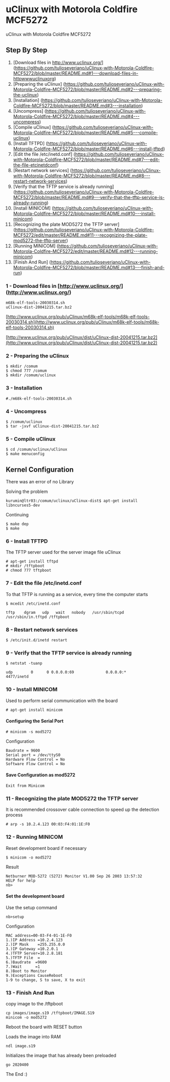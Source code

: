 uClinux with Motorola Coldfire MCF5272
======================================

uClinux with Motorola Coldfire MCF5272

Step By Step
------------
1. [Download files in http://www.uclinux.org/] (https://github.com/tulioseveriano/uClinux-with-Motorola-Coldfire-MCF5272/blob/master/README.md#1---download-files-in-httpwwwuclinuxorg)
2. [Preparing the uClinux] (https://github.com/tulioseveriano/uClinux-with-Motorola-Coldfire-MCF5272/blob/master/README.md#2---preparing-the-uclinux)
3. [Installation] (https://github.com/tulioseveriano/uClinux-with-Motorola-Coldfire-MCF5272/blob/master/README.md#3---installation)
4. [Uncompress] (https://github.com/tulioseveriano/uClinux-with-Motorola-Coldfire-MCF5272/blob/master/README.md#4---uncompress)
5. [Compile uClinux] (https://github.com/tulioseveriano/uClinux-with-Motorola-Coldfire-MCF5272/blob/master/README.md#5---compile-uclinux)
6. [Install TFTPD] (https://github.com/tulioseveriano/uClinux-with-Motorola-Coldfire-MCF5272/blob/master/README.md#6---install-tftpd)
7. [Edit the file /etc/inetd.conf] (https://github.com/tulioseveriano/uClinux-with-Motorola-Coldfire-MCF5272/blob/master/README.md#7---edit-the-file-etcinetdconf)
8. [Restart network services] (https://github.com/tulioseveriano/uClinux-with-Motorola-Coldfire-MCF5272/blob/master/README.md#8---restart-network-services)
9. [Verify that the TFTP service is already running] (https://github.com/tulioseveriano/uClinux-with-Motorola-Coldfire-MCF5272/blob/master/README.md#9---verify-that-the-tftp-service-is-already-running)
10. [Install MINICOM] (https://github.com/tulioseveriano/uClinux-with-Motorola-Coldfire-MCF5272/blob/master/README.md#10---install-minicom)
11. [Recognizing the plate MOD5272 the TFTP server] (https://github.com/tulioseveriano/uClinux-with-Motorola-Coldfire-MCF5272/edit/master/README.md#11---recognizing-the-plate-mod5272-the-tftp-server)
12. [Running MINICOM] (https://github.com/tulioseveriano/uClinux-with-Motorola-Coldfire-MCF5272/edit/master/README.md#12---running-minicom)
13. [Finish And Run] (https://github.com/tulioseveriano/uClinux-with-Motorola-Coldfire-MCF5272/blob/master/README.md#13---finish-and-run)

### 1 - Download files in [http://www.uclinux.org/] (http://www.uclinux.org/)

    m68k-elf-tools-20030314.sh
    uClinux-dist-20041215.tar.bz2
[http://www.uclinux.org/pub/uClinux/m68k-elf-tools/m68k-elf-tools-20030314.sh](http://www.uclinux.org/pub/uClinux/m68k-elf-tools/m68k-elf-tools-20030314.sh)

[http://www.uclinux.org/pub/uClinux/dist/uClinux-dist-20041215.tar.bz2](http://www.uclinux.org/pub/uClinux/dist/uClinux-dist-20041215.tar.bz2)

### 2 - Preparing the uClinux
    $ mkdir /comum
    $ chmod 777 /comum
    $ mkdir /comum/uclinux
    
### 3 - Installation
    #./m68k-elf-tools-20030314.sh

### 4 - Uncompress
    $ /comum/uclinux
    $ tar -jxvf uClinux-dist-20041215.tar.bz2

### 5 - Compile uClinux
    $ cd /comum/uclinux/uClinux
    $ make menuconfig

Kernel Configuration
--------------------
There was an error of no Library

Solving the problem

    kurumin@ltr03:/comum/uclinux/uClinux-dist$ apt-get install libncurses5-dev

Continuing

    $ make dep
    $ make

### 6 - Install TFTPD
The TFTP server used for the server image file uClinux

    # apt-get install tftpd
    # mkdir /tftpboot
    # chmod 777 tftpboot

### 7 - Edit the file /etc/inetd.conf
To that TFTP is running as a service, every time the computer starts

    $ mcedit /etc/inetd.conf

`tftp    dgram   udp   wait   nobody   /usr/sbin/tcpd   /usr/sbin/in.tftpd /tftpboot`

### 8 - Restart network services

    $ /etc/init.d/inetd restart

### 9 - Verify that the TFTP service is already running

    $ netstat -tuanp

`udp        0      0 0.0.0.0:69              0.0.0.0:*                          4477/inetd`

### 10 - Install MINICOM
Used to perform serial communication with the board

    # apt-get install minicom

#### Configuring the Serial Port
    # minicom -s mod5272

Configuration

    Baudrate = 9600
    Serial port = /dev/ttyS0
    Hardware Flow Control = No
    Software Flow Control = No

#### Save Configuration as mod5272
`Exit from Minicom`

### 11 - Recognizing the plate MOD5272 the TFTP server
It is recommended crossover cable connection to speed up the detection process

    # arp -s 10.2.4.123 00:03:F4:01:1E:F0

### 12 - Running MINICOM
Reset development board if necessary

    $ minicom -o mod5272

Result

    Netburner MOD-5272 (5272) Monitor V1.00 Sep 26 2003 13:57:32
    HELP for help
    nb>

#### Set the development board
Use the setup command

    nb>setup
    
Configuration

    MAC address=00-03-F4-01-1E-F0
    1.)IP Address =10.2.4.123
    2.)IP Mask    =255.255.0.0
    3.)IP Gateway =10.2.0.1
    4.)TFTP Server=10.2.8.181
    5.)TFTP File  =
    6.)Baudrate  =9600
    7.)Wait      =1
    8.)Boot to Monitor
    9.)Exceptions CauseReboot
    1-9 to change, S to save, X to exit

### 13 - Finish And Run
copy image to the /tftpboot

    cp images/image.s19 /tftpboot/IMAGE.S19
    minicom -o mod5272

Reboot the board with RESET button

Loads the image into RAM

    ndl image.s19
    
Initializes the image that has already been preloaded

    go 2020400

The End :)